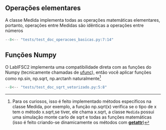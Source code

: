 ## Operações elementares
A classe Medida implementa todas as operações matemáticas elementares,
portanto, operações entre Medidas são idênticas a operações entre números 

```py
--8<-- "tests/test_doc_operacoes_basicas.py:7:14"
```

## Funções Numpy

O LabIFSC2 implementa uma compatibilidade direta com as funções do Numpy (tecnicamente chamadas de [ufunc](https://numpy.org/doc/stable/reference/ufuncs.html)), então você aplicar funções como np.sin, np.sqrt, np.arctanh naturalmente[^1]



```py
--8<-- "tests/test_doc_sqrt_vetorizado.py:5:8"
```

[^1]:
    Para os curiosos, isso é feito implementado métodos específicos na classe Medida, por exemplo, a função np.sqrt(x) verifica se o tipo de x tem o método x.sqrt,se tiver, ele chama x.sqrt, a classe `Medida` possui uma simulação monte carlo de sqrt e todas as funções matemáticas (isso é feito criando-se dinamicamente os métodos com [__getattr__](https://docs.python.org/3/reference/datamodel.html#object.__getattr__))